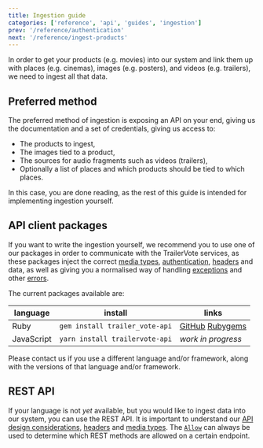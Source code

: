 ```yaml
---
title: Ingestion guide
categories: ['reference', 'api', 'guides', 'ingestion']
prev: '/reference/authentication'
next: '/reference/ingest-products'
---
```


In order to get your products (e.g. movies) into our system and link them up with places (e.g. cinemas), images (e.g. posters), and videos (e.g. trailers), we need to ingest all that data.

## Preferred method

The preferred method of ingestion is exposing an API on your end, giving us the documentation and a set of credentials, giving us access to:

- The products to ingest,
- The images tied to a product,
- The sources for audio fragments such as videos (trailers),
- Optionally a list of places and which products should be tied to which places.

In this case, you are done reading, as the rest of this guide is intended for implementing ingestion yourself.

## API client packages

If you want to write the ingestion yourself, we recommend you to use one of our packages in order to communicate with the TrailerVote services, as these packages inject the correct [media types](media-types), [authentication](authentication), [headers](request-and-response-headers) and data, as well as giving you a normalised way of handling [exceptions](media-type-errors) and other [errors](media-type-errors).

The current packages available are:

| language | install | links |
|----------|---------|-------|
| Ruby | `gem install trailer_vote-api` | [GitHub](https://github.com/TrailerVote/trailer_vote-api) [Rubygems](https://rubygems.org/trailer_vote-api) |
| JavaScript | `yarn install trailervote-api` | _work in progress_ |

Please contact us if you use a different language and/or framework, along with the versions of that language and/or framework.

## REST API

If your language is not _yet_ available, but you would like to ingest data into our system, you can use the REST API. It is important to understand our [API design considerations](/api/reference), [headers](request-and-response-headers) and [media types](media-types). The [`Allow`](request-and-response-headers#allow) can always be used to determine which REST methods are allowed on a certain endpoint.
